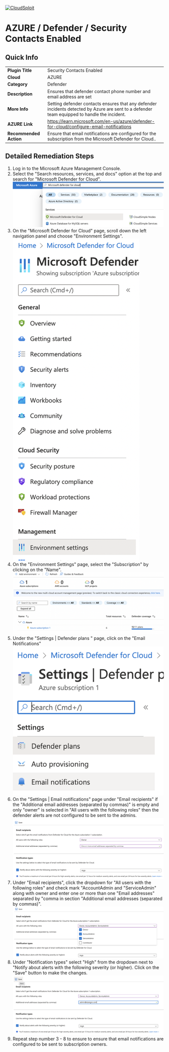[![CloudSploit](https://cloudsploit.com/img/logo-new-big-text-100.png "CloudSploit")](https://cloudsploit.com)

# AZURE / Defender / Security Contacts Enabled

## Quick Info

| |                                                                                                                                              |
|-|----------------------------------------------------------------------------------------------------------------------------------------------|
| **Plugin Title** | Security Contacts Enabled                                                                                                                    |
| **Cloud** | AZURE                                                                                                                                        |
| **Category** | Defender                                                                                                                                     |
| **Description** | Ensures that defender contact phone number and email address are set                                                                         |
| **More Info** | Setting defender contacts ensures that any defender incidents detected by Azure are sent to a defender team equipped to handle the incident. |
| **AZURE Link** | https://learn.microsoft.com/en-us/azure/defender-for-cloud/configure-email-notifications                                                     |
| **Recommended Action** | Ensure that email notifications are configured for the subscription from the Microsoft Defender for Cloud..                                                       |

## Detailed Remediation Steps

1. Log in to the Microsoft Azure Management Console.
2. Select the "Search resources, services, and docs" option at the top and search for "Microsoft Defender for Cloud". </br> <img src="/resources/azure/defender/security-contacts-enabled/step2.png"/>
3. On the "Microsoft Defender for Cloud" page, scroll down the left navigation panel and choose "Environment Settings".</br> <img src="/resources/azure/defender/security-contacts-enabled/step3.png"/>
4. On the "Environment Settings" page, select the "Subscription" by clicking on the "Name".</br> <img src="/resources/azure/defender/security-contacts-enabled/step4.png"/>
5. Under the "Settings | Defender plans " page, click on the "Email Notifications"</br> <img src="/resources/azure/defender/security-contacts-enabled/step5.png"/>
6. On the "Settings | Email notifications" page under "Email recipients" if the "Additional email addresses (separated by commas)" is empty and only "owner" is selected in "All users with the following roles" then the defender alerts are not configured to be sent to the admins.</br> <img src="/resources/azure/defender/security-contacts-enabled/step6.png"/>
7. Under "Email recipients", click the dropdown for "All users with the following roles" and check mark "AccountAdmin and "ServiceAdmin" along with owner and enter one or more than one "Email addresses" separated by "comma in section "Additional email addresses (separated by commas)".</br> <img src="/resources/azure/defender/security-contacts-enabled/step7.png"/>
8. Under "Notification types" select "High" from the dropdown next to "Notify about alerts with the following severity (or higher). Click on the "Save" button to make the changes.</br> <img src="/resources/azure/defender/security-contacts-enabled/step8.png"/>
9. Repeat step number 3 - 8 to ensure to ensure that email notifications are configured to be sent to subscription owners.</br>